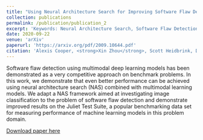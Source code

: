 ```yaml
---
title: "Using Neural Architecture Search for Improving Software Flaw Detection in Multimodal Deep Learning Models"
collection: publications
permalink: /publication/publication_2
excerpt: 'Keywords: Neural Architecture Search, Software Flaw Detection, Multimodal Deep Learning'
date: 2020-09-22
venue: 'arXiv'
paperurl: 'https://arxiv.org/pdf/2009.10644.pdf'
citation: 'Alexis Cooper, <strong>Xin Zhou</strong>, Scott Heidbrink, Daniel M Dunlavy. &quot;Using Neural Architecture Search for Improving Software Flaw Detection in Multimodal Deep Learning Models. &quot; <i>arXiv, 2020</i>.'
---
```

Software flaw detection using multimodal deep learning models has been demonstrated as a very competitive approach on benchmark problems. In this work, we demonstrate that even better performance can be achieved using neural architecture search (NAS) combined with multimodal learning models. We adapt a NAS framework aimed at investigating image classification to the problem of software flaw detection and demonstrate improved results on the Juliet Test Suite, a popular benchmarking data set for measuring performance of machine learning models in this problem domain.

[Download paper here](https://arxiv.org/pdf/2009.10644.pdf)

